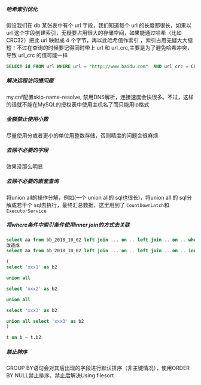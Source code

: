 ##### 哈希索引优化

假设我们在 db 某张表中有个 url 字段，我们知道每个 url 的长度都很长，如果以 url 这个字段创建索引，无疑要占用很大的存储空间，如果能通过哈希（比如CRC32）把此 url 映射成 4 个字节，再以此哈希值作索引 ，索引占用无疑大大缩短！不过在查询的时候要记得同时带上 url 和 url_crc,主要是为了避免哈希冲突，导致 url_crc 的值可能一样

```sql
SELECT id FROM url WHERE url = "http://www.baidu.com"  AND url_crc = CRC32("http://www.baidu.com")
```

##### 解决远程访问慢问题

my.cnf配置skip-name-resolve, 禁用DNS解析，连接速度会快很多。不过，这样的话就不能在MySQL的授权表中使用主机名了而只能用ip格式

##### 金额禁止使用小数

尽量使用分或者更小的单位用整数存储，否则精度的问题会很麻烦

##### 去除不必要的字段

效果没那么明显

##### 去除不必要的嵌套查询

将union all的操作分解，例如(一个 union all的 sql也很长)，将union all 的 sql分解成若干个 sql去执行，最终汇总数据，这里用到了 `CountDownLatch`和 `ExecutorService`

##### 将where条件中索引条件使用inner join的方式去关联

```sql
select aa from bb_2018_10_02 left join ... on .. left join .. on .. where b = 'xxx'
改造成
select aa from bb_2018_10_02 left join ... on .. left join .. on .. inner join

(
select 'xxx1' as b2

union all

select 'xxx2' as b2

union all

select 'xxx3' as b2

union all select 'xxx3' as b2
) 

t on b = t.b2
```

##### 禁止牌序

GROUP BY语句会对其后出现的字段进行默认排序（非主键情况），使用ORDER BY NULL禁止排序。禁止后解决Using filesort



